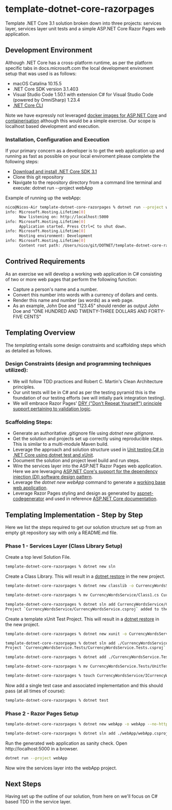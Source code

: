 # template-dotnet-core-razorpages
Template .NET Core 3.1 solution broken down into three projects: services layer, services layer unit tests and a simple ASP.NET Core Razor Pages web application.

## Development Environment
Although .NET Core has a cross-platform runtime, as per the platform specific tabs in docs.microsoft.com the local development enviroment setup that was used is as follows:

* macOS Catalina 10.15.5
* .NET Core SDK version 3.1.403
* Visual Studio Code 1.50.1 with extension C# for Visual Studio Code (powered by OmniSharp) 1.23.4
* [.NET Core CLI](https://docs.microsoft.com/en-us/dotnet/core/tools/)

Note we have expressly not leveraged [docker images for ASP.NET Core](https://docs.microsoft.com/en-us/aspnet/core/host-and-deploy/docker/building-net-docker-images?view=aspnetcore-3.1) and [containerisation](https://docs.microsoft.com/en-us/dotnet/core/docker/build-container?tabs=windows) although this would be a simple exercise. Our scope is localhost based development and execution.

### Installation, Configuration and Execution

If your primary concern as a developer is to get the web application up and running as fast as possible on your local enviroment please complete the following steps:

* [Download and install .NET Core SDK 3.1](https://dotnet.microsoft.com/download)
* Clone this git repository
* Navigate to the repository directory from a command line terminal and execute: dotnet run --project webApp

Example of running up the webApp:

```bash
nico@Nicos-Air template-dotnet-core-razorpages % dotnet run --project webApp
info: Microsoft.Hosting.Lifetime[0]
      Now listening on: http://localhost:5000
info: Microsoft.Hosting.Lifetime[0]
      Application started. Press Ctrl+C to shut down.
info: Microsoft.Hosting.Lifetime[0]
      Hosting environment: Development
info: Microsoft.Hosting.Lifetime[0]
      Content root path: /Users/nico/git/DOTNET/template-dotnet-core-razorpages/webApp
```

## Contrived Requirements

As an exercise we will develop a working web application in C# consisting of two or more web pages that perform the following function:

* Capture a person's name and a number.
* Convert this number into words with a currency of dollars and cents.
* Render this name and number (as words) as a web page.
* As an example, John Doe and "123.45" should render as output John Doe and "ONE HUNDRED AND TWENTY-THREE DOLLARS AND FORTY-FIVE CENTS"

## Templating Overview

The _templating_ entails some design constraints and scaffolding steps which as detailed as follows.

### Design Constraints (design and programming techniques utilized):

* We will follow TDD practices and Robert C. Martin's Clean Architecture principles.
* Our unit tests will be in C# and as per the testing pyramid this is the foundation of our testing efforts (we will intially park integration testing).
* We will embrace Razor Pages' [DRY ("Don't Repeat Yourself") principle support pertaining to validation logic](https://docs.microsoft.com/en-us/aspnet/core/tutorials/razor-pages/validation?view=aspnetcore-3.1&tabs=visual-studio).

### Scaffolding Steps:

* Generate an authoritative .gitignore file using _dotnet new gitignore_.
* Get the solution and projects set up correctly using reproducible steps. This is similar to a 
multi-module Maven build. 
* Leverage the approach and solution structure used in [Unit testing C# in .NET Core using dotnet test and xUnit](https://docs.microsoft.com/en-us/dotnet/core/testing/unit-testing-with-dotnet-test).
* Document the solution and project level build and run steps.
* Wire the services layer into the ASP.NET Razor Pages web application. Here we are leveraging [ASP.NET Core's support for the dependency injection (DI) software design pattern](https://docs.microsoft.com/en-us/aspnet/core/fundamentals/dependency-injection?view=aspnetcore-3.1).
* Leverage the _dotnet new webApp_ command to generate a [working base web application](https://dotnet.microsoft.com/learn/aspnet/hello-world-tutorial/create).
* Leverage Razor Pages styling and design as generated by [aspnet-codegenerator](https://docs.microsoft.com/en-us/aspnet/core/fundamentals/tools/dotnet-aspnet-codegenerator?view=aspnetcore-3.1) and used in reference [ASP.NET Core documentation](https://docs.microsoft.com/en-us/aspnet/core/tutorials/razor-pages/razor-pages-start?view=aspnetcore-3.1&tabs=visual-studio-code).

## Templating Implementation - Step by Step

Here we list the steps required to get our solution structure set up from an empty git repository say with only a README.md file.

### Phase 1 - Services Layer (Class Library Setup)

Create a top level Solution File.

```bash
template-dotnet-core-razorpages % dotnet new sln
```

Create a Class Library. This will result in a [dotnet restore](https://docs.microsoft.com/en-us/dotnet/core/tools/dotnet-restore) in the new project.

```bash
template-dotnet-core-razorpages % dotnet new classlib -o CurrencyWordsService
```

```bash
template-dotnet-core-razorpages % mv CurrencyWordsService/Class1.cs CurrencyWordsService/CurrencyWordsService.cs
```

```bash
template-dotnet-core-razorpages % dotnet sln add CurrencyWordsService/CurrencyWordsService.csproj
Project `CurrencyWordsService/CurrencyWordsService.csproj` added to the solution.
```

Create a template xUnit Test Project. This will result in a [dotnet restore](https://docs.microsoft.com/en-us/dotnet/core/tools/dotnet-restore) in the new project.

```bash
template-dotnet-core-razorpages % dotnet new xunit -o CurrencyWordsService.Tests
```

```bash
template-dotnet-core-razorpages % dotnet sln add ./CurrencyWordsService.Tests/CurrencyWordsService.Tests.csproj
Project `CurrencyWordsService.Tests/CurrencyWordsService.Tests.csproj` added to the solution.
```

```bash
template-dotnet-core-razorpages % dotnet add ./CurrencyWordsService.Tests/CurrencyWordsService.Tests.csproj reference CurrencyWordsService/CurrencyWordsService.csproj
```

```bash
template-dotnet-core-razorpages % mv CurrencyWordsService.Tests/UnitTest1.cs CurrencyWordsService.Tests/CurrencyServiceTest.cs
```

```bash
template-dotnet-core-razorpages % touch CurrencyWordsService/ICurrencyWordsService.cs 
```

Now add a single test case and associated implementation and this should pass (at all times of course):

```bash
template-dotnet-core-razorpages % dotnet test
```

### Phase 2 - Razor Pages Setup

```bash
template-dotnet-core-razorpages % dotnet new webApp -o webApp --no-https
```

```bash
template-dotnet-core-razorpages % dotnet sln add ./webApp/webApp.csproj
```

Run the generated web application as sanity check. Open http://localhost:5000 in a browser. 

```bash
dotnet run --project webApp
```

Now wire the services layer into the webApp project.



## Next Steps

Having set up the outline of our solution, from here on we'll focus on C# based TDD in the service layer.